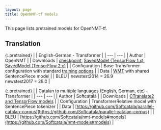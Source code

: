 ```yaml
---
layout: page
title: OpenNMT-tf models
---
```


This page lists pretrained models for OpenNMT-tf.

## Translation

{:.pretrained}
| | English-German - Transformer |
| --- | --- |
| Author | OpenNMT |
| Downloads | [checkpoint](https://s3.amazonaws.com/opennmt-models/averaged-ende-ckpt500k.tar.gz), [SavedModel (TensorFlow 1.x)](https://s3.amazonaws.com/opennmt-models/averaged-ende-export500k.tar.gz), [SavedModel (TensorFlow 2.x)](https://s3.amazonaws.com/opennmt-models/averaged-ende-export500k-v2.tar.gz) |
| Configuration | Base Transformer configuration with standard [training options](https://github.com/OpenNMT/OpenNMT-tf/tree/master/scripts/wmt) |
| Data | [WMT](https://s3.amazonaws.com/opennmt-trainingdata/wmt_ende_sp.tar.gz) with shared SentencePiece model |
| BLEU | newstest2014 = 26.9<br/>newstest2017 = 28.0 |

{:.pretrained}
| | Catalan to multiple languages (English, German, etc) - Transformer |
| --- | --- |
| Author | Softcatalà |
| Downloads | [CTranslate2 and TensorFlow models](https://github.com/Softcatala/nmt-models) |
| Configuration | TransformerRelative model with SentencePiece tokenizer |
| Data | [https://github.com/Softcatala/parallel-catalan-corpus](https://github.com/Softcatala/parallel-catalan-corpus) |
| BLEU | [https://github.com/Softcatala/nmt-models#models](https://github.com/Softcatala/nmt-models#models) |
